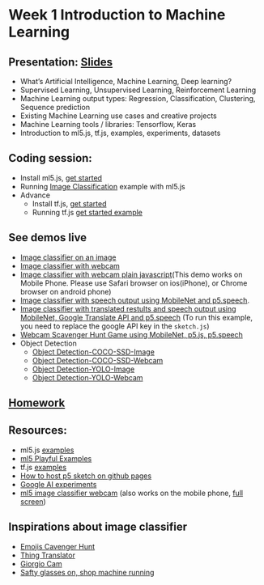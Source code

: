 # Week 1 Introduction to Machine Learning

## Presentation: [Slides](https://docs.google.com/presentation/d/1s0iT382Pl1DMGKb5xhk7_V3DlW1QQHfHs4snNoS_sIU/edit?usp=sharing)
- What’s Artificial Intelligence, Machine Learning, Deep learning?
- Supervised Learning, Unsupervised Learning, Reinforcement Learning
- Machine Learning output types: Regression, Classification, Clustering, Sequence prediction
- Existing Machine Learning use cases and creative projects
- Machine Learning tools / libraries: Tensorflow, Keras
- Introduction to ml5.js, tf.js, examples, experiments, datasets

## Coding session:
- Install ml5.js, [get started](https://ml5js.org/getting-started/)
- Running [Image Classification](https://ml5js.org/reference/api-ImageClassifier/) example with ml5.js
- Advance
  - Install tf.js, [get started](https://js.tensorflow.org/#getting-started)
  - Running tf.js [get started example](https://github.com/tensorflow/tfjs-examples/tree/master/getting-started)

## See demos live
- [Image classifier on an image](https://yining1023.github.io/machine-learning-for-the-web/week1-intro/imageClassification-ml5/ImageClassification/)
- [Image classifier with webcam](https://yining1023.github.io/machine-learning-for-the-web/week1-intro/imageClassification-ml5/ImageClassification_Video/)
- [Image classifier with webcam plain javascript](https://yining1023.github.io/machine-learning-for-the-web/week1-intro/imageClassification-ml5/ImageClassification_Video_js/)(This demo works on Mobile Phone. Please use Safari browser on ios(iPhone), or Chrome browser on android phone)
- [Image classifier with speech output using MobileNet and p5.speech](https://yining1023.github.io/machine-learning-for-the-web/week1-intro/imageClassification-ml5/ImageClassification_VideoSound/).
- [Image classifier with translated restults and speech output using MobileNet, Google Translate API and p5.speech](https://youtu.be/DmAZ42g7nRQ) (To run this example, you need to replace the google API key in the `sketch.js`)
- [Webcam Scavenger Hunt Game using MobileNet, p5.js, p5.speech](https://yining1023.github.io/machine-learning-for-the-web/week1-intro/imageClassification-ml5/ImageClassification_VideoScavengerHunt/)
- Object Detection
  - [Object Detection-COCO-SSD-Image](https://yining1023.github.io/machine-learning-for-the-web/week1-intro/ObjectDetector/ObjectDetector_COCOSSD_single_image)
  - [Object Detection-COCO-SSD-Webcam](https://yining1023.github.io/machine-learning-for-the-web/week1-intro/ObjectDetector/ObjectDetector_COCOSSD_Video)
  - [Object Detection-YOLO-Image](https://yining1023.github.io/machine-learning-for-the-web/week1-intro/ObjectDetector/ObjectDetector_YOLO_single_image)
  - [Object Detection-YOLO-Webcam](https://yining1023.github.io/machine-learning-for-the-web/week1-intro/ObjectDetector/ObjectDetector_YOLO_Video)

## [Homework](https://github.com/yining1023/machine-learning-for-the-web/wiki/Week-1-2021-Fall)

## Resources:
- ml5.js [examples](https://github.com/ml5js/ml5-examples)
- [ml5 Playful Examples](https://ml5-fellowship-2020.github.io/examples/)
- tf.js [examples](https://github.com/tensorflow/tfjs-examples)
- [How to host p5 sketch on github pages](https://youtu.be/8HPYsDTk17A)
- [Google AI experiments](https://experiments.withgoogle.com/collection/ai)
- [ml5 image classifier webcam](https://editor.p5js.org/yining/sketches/TKI4SkqM5) (also works on the mobile phone, [full screen](https://editor.p5js.org/yining/full/TKI4SkqM5))

## Inspirations about image classifier
- [Emojis Cavenger Hunt](https://emojiscavengerhunt.withgoogle.com/)
- [Thing Translator](https://experiments.withgoogle.com/ai/thing-translator)
- [Giorgio Cam](https://experiments.withgoogle.com/ai/giorgio-cam)
- [Safty glasses on, shop machine running](https://youtu.be/3a825NJMLjk?t=131)
